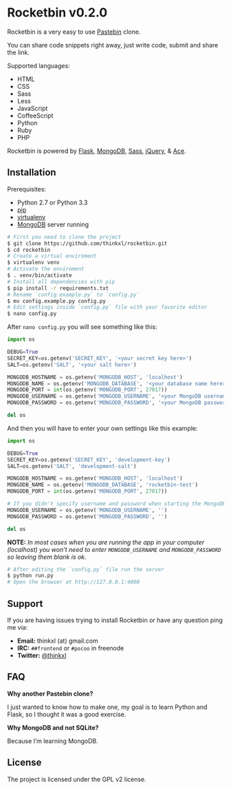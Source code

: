 Rocketbin v0.2.0
========

Rocketbin is a very easy to use [Pastebin](http://pastebin.com/) clone.

You can share code snippets right away, just write code, submit and share the link.

Supported languages:

- HTML
- CSS
- Sass
- Less
- JavaScript
- CoffeeScript
- Python
- Ruby
- PHP

Rocketbin is powered by [Flask](http://flask.pocoo.org/), [MongoDB](http://www.mongodb.org/), [Sass](http://sass-lang.com/), [jQuery](http://jquery.com/), &amp; [Ace](http://ace.c9.io/). 

Installation
------------

Prerequisites:
- Python 2.7 or Python 3.3
- [pip](https://pip.pypa.io/en/latest/installing.html)
- [virtualenv](https://virtualenv.pypa.io/en/latest/)
- [MongoDB](http://www.mongodb.org/) server running

```bash
# First you need to clone the project
$ git clone https://github.com/thinkxl/rocketbin.git
$ cd rocketbin
# Create a virtual enviroment
$ virtualenv venv
# Activate the enviroment
$ . venv/bin/activate
# Install all dependencies with pip
$ pip install -r requirements.txt
# Rename `config.example.py` to `config.py`
$ mv config.example.py config.py
# Edit settings inside `config.py` file with your favorite editor
$ nano config.py
```

After `nano config.py` you will see something like this:

```python
import os

DEBUG=True
SECRET_KEY=os.getenv('SECRET_KEY', '<your secret key here>')
SALT=os.getenv('SALT', '<your salt here>')

MONGODB_HOSTNAME = os.getenv('MONGODB_HOST', 'localhost')
MONGODB_NAME = os.getenv('MONGODB_DATABASE', '<your database name here>')
MONGODB_PORT = int(os.getenv('MONGODB_PORT', 27017))
MONGODB_USERNAME = os.getenv('MONGODB_USERNAME', '<your MongoDB username here>')
MONGODB_PASSWORD = os.getenv('MONGODB_PASSWORD', '<your MongoDB password here>')

del os
```

And then you will have to enter your own settings like this example:

```python
import os

DEBUG=True
SECRET_KEY=os.getenv('SECRET_KEY', 'development-key')
SALT=os.getenv('SALT', 'development-salt')

MONGODB_HOSTNAME = os.getenv('MONGODB_HOST', 'localhost')
MONGODB_NAME = os.getenv('MONGODB_DATABASE', 'rocketbin-test')
MONGODB_PORT = int(os.getenv('MONGODB_PORT', 27017))

# If you didn't specify username and password when starting the MongoDB server, then just leave these blank.
MONGODB_USERNAME = os.getenv('MONGODB_USERNAME', '')
MONGODB_PASSWORD = os.getenv('MONGODB_PASSWORD', '')

del os
```

**NOTE:** *In most cases when you are running the app in your computer (localhost) you won&rsquo;t need to enter `MONGODB_USERNAME` and `MONGODB_PASSWORD` so leaving them blank is ok.*

```bash
# After editing the `config.py` file run the server
$ python run.py
# Open the browser at http://127.0.0.1:4000
```

Support
-------

If you are having issues trying to install Rocketbin or have any question ping me via:

- **Email:** thinkxl (at) gmail.com
- **IRC:** `##frontend` or `#pocoo` in freenode
- **Twitter:** [@thinkxl](http://twitter.com/thinkxl)

FAQ
---

**Why another Pastebin clone?**

I just wanted to know how to make one, my goal is to learn Python and Flask, so I thought it was a good exercise. 

**Why MongoDB and not SQLite?**

Because I&rsquo;m learning MongoDB. 

License
-------

The project is licensed under the GPL v2 license.
